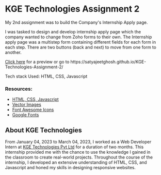 <h1>KGE Technologies Assignment 2</h1>

<p>My 2nd assignment was to build the Company's Internship Apply page.</p>

<p>
I was tasked to design and develop internship apply page which the company wanted to change from Zoho forms to their own. The Internship apply page was a multistep form containing different fields for each form in each step. There are two buttons (back and next) to move from one form to another. 
</p>

<p><a href="https://satyajeetghosh.github.io/KGE-Technologies-Assignment-2/" target="_blank">Click here</a> for a preview or go to https://satyajeetghosh.github.io/KGE-Technologies-Assignment-2/</p> 

<p>Tech stack Used: HTML, CSS, Javascript</p>

<h3>Resources:</h3>
<ul>
<li><a href="https://www.w3schools.com/">HTML, CSS, Javascript</a></li>
<li><a href="https://www.freepik.com/vectors">Vector Images</a></li>
<li><a href="https://fontawesome.com/">Font Awesome Icons</a></li>
<li><a href="https://fonts.google.com/">Google Fonts</a></li>
</ul>

<h2>About KGE Technologies</h2> 

<p>From January 04, 2023 to March 04, 2023, I worked as a Web Developer Intern at <a href="https://www.linkedin.com/company/kge-technologies/" target="_blank">KGE Technologies Pvt Ltd</a> for a duration of two months. This internship provided me with the chance to use the knowledge I gained in the classroom to create real-world projects. Throughout the course of the internship, I developed an extensive understanding of HTML, CSS, and Javascript and honed my skills in designing responsive websites.</p>
